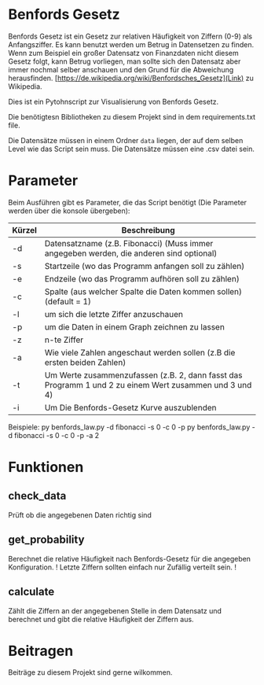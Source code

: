 # Benfords Gesetz

Benfords Gesetz ist ein Gesetz zur relativen Häufigkeit von Ziffern (0-9) als Anfangsziffer. Es kann benutzt werden um Betrug in Datensetzen zu finden. Wenn zum Beispiel ein großer Datensatz von Finanzdaten nicht diesem Gesetz folgt, kann Betrug vorliegen, man sollte sich den Datensatz aber immer nochmal selber anschauen und den Grund für die Abweichung herausfinden. [https://de.wikipedia.org/wiki/Benfordsches_Gesetz](Link) zu Wikipedia.

Dies ist ein Pytohnscript zur Visualisierung von Benfords Gesetz. 

Die benötigtesn Bibliotheken zu diesem Projekt sind in dem requirements.txt file.

Die Datensätze müssen in einem Ordner `data` liegen, der auf dem selben Level wie das Script sein muss. Die Datensätze müssen eine .csv datei sein.

# Parameter 

Beim Ausführen gibt es Parameter, die das Script benötigt (Die Parameter werden über die konsole übergeben):

| Kürzel | Beschreibung
| - | - |
|-d | Datensatzname (z.B. Fibonacci) (Muss immer angegeben werden, die anderen sind optional) |
|-s | Startzeile (wo das Programm anfangen soll zu zählen) |
|-e | Endzeile (wo das Programm aufhören soll zu zählen)  |
|-c | Spalte (aus welcher Spalte die Daten kommen sollen) (default = 1) |
|-l | um sich die letzte Ziffer anzuschauen |
|-p | um die Daten in einem Graph zeichnen zu lassen |
|-z | n-te Ziffer |
|-a | Wie viele Zahlen angeschaut werden sollen (z.B die ersten beiden Zahlen) |
|-t | Um Werte zusammenzufassen (z.B. 2, dann fasst das Programm 1 und 2 zu einem Wert zusammen und 3 und 4) |
|-i | Um Die Benfords-Gesetz Kurve auszublenden |

Beispiele:
py benfords_law.py -d fibonacci -s 0 -c 0 -p
py benfords_law.py -d fibonacci -s 0 -c 0 -p -a 2

# Funktionen

## check_data

Prüft ob die angegebenen Daten richtig sind

## get_probability

Berechnet die relative Häufigkeit nach Benfords-Gesetz für die angegeben Konfiguration.
! Letzte Ziffern sollten einfach nur Zufällig verteilt sein. !

## calculate

Zählt die Ziffern an der angegebenen Stelle in dem Datensatz und berechnet und gibt die relative Häufigkeit der Ziffern aus.

# Beitragen

Beiträge zu diesem Projekt sind gerne wilkommen.